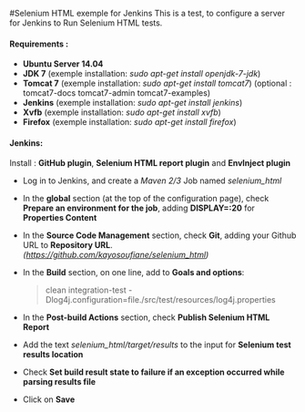 #Selenium HTML exemple for Jenkins 
 This is a test, to configure a server for Jenkins to Run Selenium HTML tests.
 
#### Requirements :
  - __Ubuntu Server 14.04__
  - __JDK 7__
 (exemple installation: _sudo apt-get install openjdk-7-jdk_)
  - __Tomcat 7__
 (exemple installation: _sudo apt-get install tomcat7_) (optional : tomcat7-docs tomcat7-admin tomcat7-examples)
  - __Jenkins__
 (exemple installation: _sudo apt-get install jenkins_)
  - __Xvfb__
 (exemple installation: _sudo apt-get install xvfb_)
  - __Firefox__
 (exemple installation: _sudo apt-get install firefox_)
    
#### Jenkins:
Install : __GitHub plugin__, __Selenium HTML report plugin__ and __EnvInject plugin__

- Log in to Jenkins, and create a *Maven 2/3* Job named *selenium_html*
- In the __global__ section (at the top of the configuration page), check __Prepare an environment for the job__, adding **DISPLAY=:20** for __Properties Content__
- In the __Source Code Management__ section, check __Git__, adding your Github URL to __Repository URL__. *(https://github.com/kayosoufiane/selenium_html)*
- In the __Build__ section, on one line, add to __Goals and options__:

    > clean integration-test -Dlog4j.configuration=file./src/test/resources/log4j.properties
- In the __Post-build Actions__ section, check __Publish Selenium HTML Report__
- Add the text *selenium_html/target/results* to the input for __Selenium test results location__
- Check __Set build result state to failure if an exception occurred while parsing results file__
- Click on __Save__
